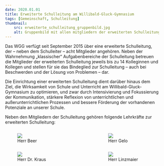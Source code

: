 ```yaml
---
date: 2020.01.01
title: Erweiterte Schulleitung am Willibald-Gluck-Gymnasium
tags: [Gemeinschaft, Schulleitung]
thumbnail: 
    src: erweiterte_schulleitung_gruppenbild.jpg
    alt: Gruppenbild mit allen mitgliedern der erweiterten Schulleitung
---
```


<p>
    Das WGG verfügt seit September 2015 über eine erweiterte Schulleitung, der – neben dem Schulleiter – acht Mitglieder angehören. Neben der Wahrnehmung „klassischer“ Aufgabenbereiche der Schulleitung betreuen die Mitglieder der erweiterten Schulleitung jeweils bis zu 14 Kolleginnen und Kollegen und stellen für sie das Bindeglied zur Schulleitung – auch bei Beschwerden und der Lösung von Problemen – dar.
</p>
<p>
    Die Einrichtung einer erweiterten Schulleitung dient darüber hinaus dem Ziel, die Wirksamkeit von Schule und Unterricht am Willibald-Gluck-Gymnasium zu optimieren, und zwar durch Intensivierung und Fokussierung der Kommunikation, stärkere Reflexion von unterrichtlichen und außerunterrichtlichen Prozessen und bessere Förderung der vorhandenen Potenziale an unserer Schule.
</p>
<p>Neben den Mitgliedern der Schulleitung gehören folgende Lehrkräfte zur erweiterten Schulleitung:
</p>
<figure style = "width:25%; float: left">
        <img src="/images/00_bfx_01.jpg">
        <figcaption>Herr Beer</figcaption>
</figure>
<figure style = "width:25%; float: right">
        <img src="/images/00_gw_01.jpg">
        <figcaption>Herr Gelo</figcaption>
</figure>
<figure style = "width:25%; float: left">
        <img src="/images/00_kt_01.jpg">
        <figcaption>Herr Dr. Kraus</figcaption>
</figure>
<figure style = "width:25%; float: right">
        <img src="/images/linzmaier_tobias.jpg">
        <figcaption>Herr Linzmaier</figcaption>
</figure>